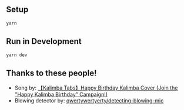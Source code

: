 ## Setup

```sh
yarn
```

## Run in Development

```sh
yarn dev
```

## Thanks to these people!

- Song by: [【Kalimba Tabs】Happy Birthday Kalimba Cover (Join the "Happy Kalimba Birthday" Campaign!)](https://www.youtube.com/watch?v=lB62aEtkBTE)
- Blowing detector by: [qwertywertyerty/detecting-blowing-mic](https://github.com/qwertywertyerty/detecting-blowing-mic)
